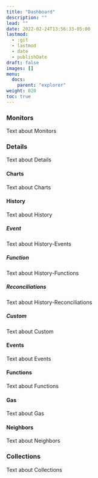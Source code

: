 ```yaml
---
title: "Dashboard"
description: ""
lead: ""
date: 2022-02-24T13:56:33-05:00
lastmod:
  - :git
  - lastmod
  - date
  - publishDate
draft: false
images: []
menu: 
  docs:
    parent: "explorer"
weight: 020
toc: true
---
```


### Monitors

Text about Monitors

### Details

Text about Details

#### Charts

Text about Charts

#### History

Text about History

##### Event

Text about History-Events

##### Function

Text about History-Functions

##### Reconciliations

Text about History-Reconciliations

##### Custom

Text about Custom

#### Events

Text about Events

#### Functions

Text about Functions

#### Gas

Text about Gas

#### Neighbors

Text about Neighbors

### Collections

Text about Collections
